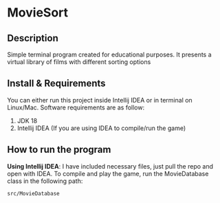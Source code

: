 MovieSort
=========

Description
-----
Simple terminal program created for educational purposes. It presents a virtual library of films with different sorting options

Install & Requirements
-----
You can either run this project inside Intellij IDEA or in terminal on Linux/Mac.
Software requirements are as follow:  
1. JDK 18 
2. Intellij IDEA (If you are using IDEA to compile/run the game)  

How to run the program
-----
**Using Intellij IDEA**: I have included necessary files, just pull the repo 
and open with IDEA. To compile and play the game, run the MovieDatabase class in the following path:
```
src/MovieDatabase
```
